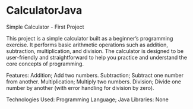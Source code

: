 # CalculatorJava
Simple Calculator - First Project

This project is a simple calculator built as a beginner’s programming exercise. It performs basic arithmetic operations such as addition, subtraction, multiplication, and division. The calculator is designed to be user-friendly and straightforward to help you practice and understand the core concepts of programming.

Features:
Addition; Add two numbers.
Subtraction; Subtract one number from another.
Multiplication; Multiply two numbers.
Division; Divide one number by another (with error handling for division by zero).

Technologies Used:
Programming Language; Java
Libraries: None 

